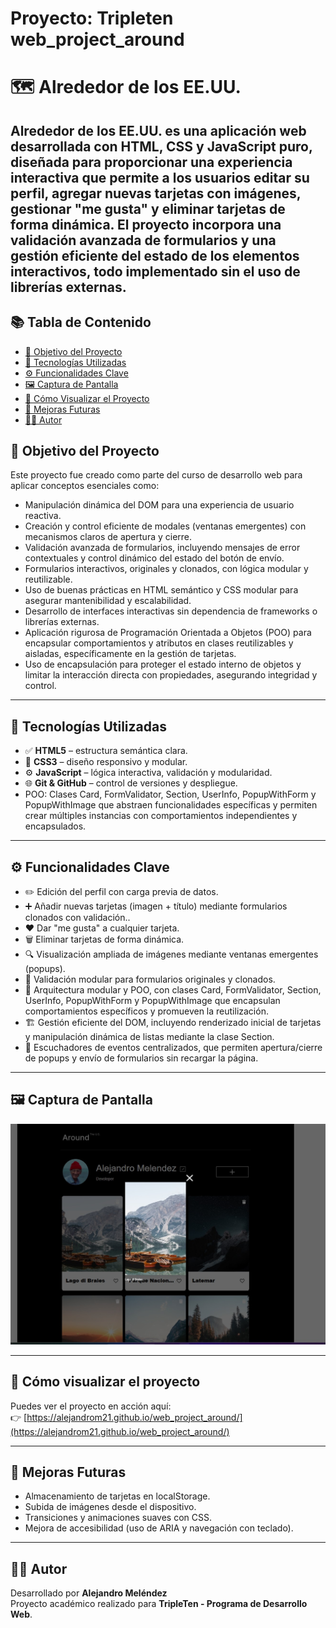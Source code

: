# Proyecto: Tripleten web_project_around

# 🗺️ Alrededor de los EE.UU.

## Alrededor de los EE.UU. es una aplicación web desarrollada con HTML, CSS y JavaScript puro, diseñada para proporcionar una experiencia interactiva que permite a los usuarios editar su perfil, agregar nuevas tarjetas con imágenes, gestionar "me gusta" y eliminar tarjetas de forma dinámica. El proyecto incorpora una validación avanzada de formularios y una gestión eficiente del estado de los elementos interactivos, todo implementado sin el uso de librerías externas.

## 📚 Tabla de Contenido

- [🎯 Objetivo del Proyecto](#-objetivo-del-proyecto)
- [🧰 Tecnologías Utilizadas](#-tecnologías-utilizadas)
- [⚙️ Funcionalidades Clave](#️-funcionalidades-clave)
- [🖼️ Captura de Pantalla](#-captura-de-pantalla)
- [🚀 Cómo Visualizar el Proyecto](#-cómo-visualizar-el-proyecto)
- [🧪 Mejoras Futuras](#-mejoras-futuras)
- [👨‍💻 Autor](#-autor)

## 🎯 Objetivo del Proyecto

Este proyecto fue creado como parte del curso de desarrollo web para aplicar conceptos esenciales como:

- Manipulación dinámica del DOM para una experiencia de usuario reactiva.
- Creación y control eficiente de modales (ventanas emergentes) con mecanismos claros de apertura y cierre.
- Validación avanzada de formularios, incluyendo mensajes de error contextuales y control dinámico del estado del botón de envío.
- Formularios interactivos, originales y clonados, con lógica modular y reutilizable.
- Uso de buenas prácticas en HTML semántico y CSS modular para asegurar mantenibilidad y escalabilidad.
- Desarrollo de interfaces interactivas sin dependencia de frameworks o librerías externas.
- Aplicación rigurosa de Programación Orientada a Objetos (POO) para encapsular comportamientos y atributos en clases reutilizables y aisladas, específicamente en la gestión de tarjetas.
- Uso de encapsulación para proteger el estado interno de objetos y limitar la interacción directa con propiedades, asegurando integridad y control.

---

## 🧰 Tecnologías Utilizadas

- ✅ **HTML5** – estructura semántica clara.
- 🎨 **CSS3** – diseño responsivo y modular.
- ⚙️ **JavaScript** – lógica interactiva, validación y modularidad.
- 🌐 **Git & GitHub** – control de versiones y despliegue.
- POO: Clases Card, FormValidator, Section, UserInfo, PopupWithForm y PopupWithImage que abstraen funcionalidades específicas y permiten crear múltiples instancias con comportamientos independientes y encapsulados.

---

## ⚙️ Funcionalidades Clave

- ✏️ Edición del perfil con carga previa de datos.
- ➕ Añadir nuevas tarjetas (imagen + título) mediante formularios clonados con validación..
- ❤️ Dar "me gusta" a cualquier tarjeta.
- 🗑️ Eliminar tarjetas de forma dinámica.
- 🔍 Visualización ampliada de imágenes mediante ventanas emergentes (popups).
- 🧠 Validación modular para formularios originales y clonados.
- 🧩 Arquitectura modular y POO, con clases Card, FormValidator, Section, UserInfo, PopupWithForm y PopupWithImage que encapsulan comportamientos específicos y promueven la reutilización.
- 🏗️ Gestión eficiente del DOM, incluyendo renderizado inicial de tarjetas y manipulación dinámica de listas mediante la clase Section.
- 🔄 Escuchadores de eventos centralizados, que permiten apertura/cierre de popups y envío de formularios sin recargar la página.

---

## 🖼️ Captura de Pantalla

![Vista previa del proyecto](./images/screenshot_project.jpg)

---

## 🏁 Cómo visualizar el proyecto

Puedes ver el proyecto en acción aquí:  
👉 [https://alejandrom21.github.io/web_project_around/](https://alejandrom21.github.io/web_project_around/)

---

## 🧪 Mejoras Futuras

- Almacenamiento de tarjetas en localStorage.
- Subida de imágenes desde el dispositivo.
- Transiciones y animaciones suaves con CSS.
- Mejora de accesibilidad (uso de ARIA y navegación con teclado).

---

## 👨‍💻 Autor

Desarrollado por **Alejandro Meléndez**  
Proyecto académico realizado para **TripleTen - Programa de Desarrollo Web**.
